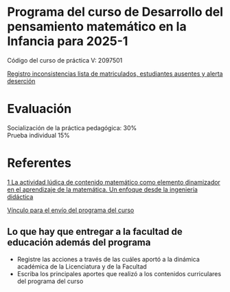 # Programa del curso de Desarrollo del pensamiento matemático en la Infancia para 2025-1

Código del curso de práctica V: 2097501  

[Registro inconsistencias lista de matriculados, estudiantes ausentes y alerta deserción](https://forms.office.com/pages/responsepage.aspx?id=IefhmYRxjkmK_7KtTlPBwrBHE0JZMbBFiOK7H9OJU6JUN0xDT0dWUjRUV0dVNUdKQVVQSUZJUjgxMy4u&route=shorturl)  


# Evaluación  


Socialización de la práctica pedagógica: 30%  
Prueba individual                        15%   


# Referentes

[1 La actividad lúdica de contenido matemático como elemento dinamizador en el aprendizaje de la matemática. Un enfoque desde la ingeniería didáctica](https://scholar.google.com/scholar_url?url=https://cdn3.f-cdn.com/files/download/58199201/La%2520actividad%2520l%25C3%25BAdica%2520de%2520contenido.pdf&hl=es&sa=X&d=17965571260541954262&ei=d15_Z__HItney9YPp_6S-Ac&scisig=AFWwaea5zVYR8ELdcM6pyU758A6P&oi=scholaralrt&hist=mBgpnswAAAAJ:5588076120916488386:AFWwaeYnHFzRKD3NRXcDT4ejTAq2&html=&pos=1&folt=rel&fols=) 



[Vínculo para el envío del programa del curso](https://forms.office.com/pages/responsepage.aspx?id=IefhmYRxjkmK_7KtTlPBwrBHE0JZMbBFiOK7H9OJU6JUNlQxWTRCQ0I2UEo3V0RUODVJNUhMMlEwSi4u&route=shorturl)  

## Lo que hay que entregar a la facultad de educación además del programa  

* Registre las acciones a través de las cuáles aportó a la dinámica académica de la Licenciatura y de la Facultad
* Escriba los principales aportes que realizó a los contenidos curriculares del programa del curso 




